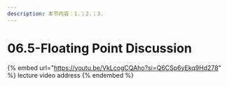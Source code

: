 ```yaml
---
description: 本节内容：1.；2.；3.
---
```


# 06.5-Floating Point Discussion

{% embed url="https://youtu.be/VkLcogCQAho?si=Q6CSp6yEkq9Hd278" %}
lecture video address
{% endembed %}
